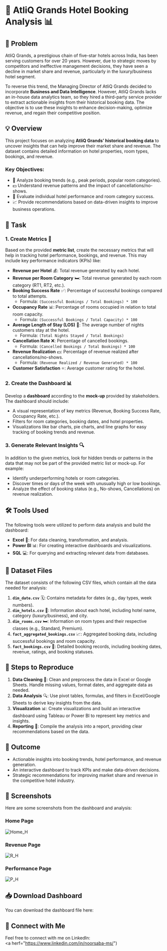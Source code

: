 # 🏨 **AtliQ Grands Hotel Booking Analysis** 📊

## 📌 **Problem**

AtliQ Grands, a prestigious chain of five-star hotels across India, has been serving customers for over 20 years. However, due to strategic moves by competitors and ineffective management decisions, they have seen a decline in market share and revenue, particularly in the luxury/business hotel segment.

To reverse this trend, the Managing Director of AtliQ Grands decided to incorporate **Business and Data Intelligence**. However, AtliQ Grands lacks an in-house data analytics team, so they hired a third-party service provider  to extract actionable insights from their historical booking data. The objective is to use these insights to enhance decision-making, optimize revenue, and regain their competitive position.

## 💡 **Overview**

This project focuses on analyzing **AtliQ Grands’ historical booking data** to uncover insights that can help improve their market share and revenue. The dataset contains detailed information on hotel properties, room types, bookings, and revenue.

### **Key Objectives:**
- 📅 Analyze booking trends (e.g., peak periods, popular room categories).
- 💵 Understand revenue patterns and the impact of cancellations/no-shows.
- 🏨 Evaluate individual hotel performance and room category success.
- 📈 Provide recommendations based on data-driven insights to improve business operations.

## 🔨 **Task**

### 1. **Create Metrics** 📏
Based on the provided **metric list**, create the necessary metrics that will help in tracking hotel performance, bookings, and revenue. This may include key performance indicators (KPIs) like:

- **Revenue per Hotel** 💰: Total revenue generated by each hotel.
- **Revenue per Room Category** 🛏: Total revenue generated by each room category (RT1, RT2, etc.).
- **Booking Success Rate** ✅: Percentage of successful bookings compared to total attempts.
  - Formula: `(Successful Bookings / Total Bookings) * 100`
- **Occupancy Rate** 📊: Percentage of rooms occupied in relation to total room capacity.
  - Formula: `(Successful Bookings / Total Capacity) * 100`
- **Average Length of Stay (LOS)** 🏨: The average number of nights customers stay at the hotel.
  - Formula: `(Total Nights Stayed / Total Bookings)`
- **Cancellation Rate** ❌: Percentage of cancelled bookings.
  - Formula: `(Cancelled Bookings / Total Bookings) * 100`
- **Revenue Realization** 💵: Percentage of revenue realized after cancellations/no-shows.
  - Formula: `(Revenue Realized / Revenue Generated) * 100`
- **Customer Satisfaction** ⭐: Average customer rating for the hotel.

### 2. **Create the Dashboard** 📊
Develop a **dashboard** according to the **mock-up** provided by stakeholders. The dashboard should include:
- A visual representation of key metrics (Revenue, Booking Success Rate, Occupancy Rate, etc.).
- Filters for room categories, booking dates, and hotel properties.
- Visualizations like bar charts, pie charts, and line graphs for easy tracking of booking trends and revenue.

### 3. **Generate Relevant Insights** 🔍
In addition to the given metrics, look for hidden trends or patterns in the data that may not be part of the provided metric list or mock-up. For example:
- Identify underperforming hotels or room categories.
- Discover times or days of the week with unusually high or low bookings.
- Analyze the effect of booking status (e.g., No-shows, Cancellations) on revenue realization.

## 🛠 **Tools Used**

The following tools were utilized to perform data analysis and build the dashboard:

- **Excel** 🧮: For data cleaning, transformation, and analysis.
- **Power BI** 📊: For creating interactive dashboards and visualizations.
- **SQL** 💻: For querying and extracting relevant data from databases.

## 📁 **Dataset Files**

The dataset consists of the following CSV files, which contain all the data needed for analysis:

1. **`dim_date.csv`** 🗓: Contains metadata for dates (e.g., day types, week numbers).
2. **`dim_hotels.csv`** 🏨: Information about each hotel, including hotel name, category (luxury/business), and city.
3. **`dim_rooms.csv`** 🛏: Information on room types and their respective classes (e.g., Standard, Premium).
4. **`fact_aggregated_bookings.csv`** 📈: Aggregated booking data, including successful bookings and room capacity.
5. **`fact_bookings.csv`** 📅: Detailed booking records, including booking dates, revenue, ratings, and booking statuses.

## 📝 **Steps to Reproduce**

1. **Data Cleaning** 🧹: Clean and preprocess the data in Excel or Google Sheets. Handle missing values, format dates, and aggregate data as needed.
2. **Data Analysis** 🔍: Use pivot tables, formulas, and filters in Excel/Google Sheets to derive key insights from the data.
3. **Visualization** 📊: Create visualizations and build an interactive dashboard using Tableau or Power BI to represent key metrics and insights.
4. **Reporting** 📄: Compile the analysis into a report, providing clear recommendations based on the data.

## 🚀 **Outcome**

- Actionable insights into booking trends, hotel performance, and revenue generation.
- An interactive dashboard to track KPIs and make data-driven decisions.
- Strategic recommendations for improving market share and revenue in the competitive hotel industry.

## 📸 **Screenshots**

Here are some screenshots from the dashboard and analysis:

### Home Page
![Home_H](https://github.com/user-attachments/assets/1d194d7a-a9dd-496e-ae15-3f64f4ba99d8)

### Revenue Page
![R_H](https://github.com/user-attachments/assets/606b6127-9de9-420f-9971-6649635fe32a)

### Performance Page
![P_H](https://github.com/user-attachments/assets/9bd9d9a1-38d6-476c-9160-58e9018f1ba8)

## 📥 **Download Dashboard**

You can download the dashboard file here:  
<a herf="https://app.powerbi.com/view?r=eyJrIjoiY2U0Mzg3OTMtNGU1MC00Y2QyLTgwYzctMDg4N2ZiMmIyNDM4IiwidCI6ImM2ZTU0OWIzLTVmNDUtNDAzMi1hYWU5LWQ0MjQ0ZGM1YjJjNCJ9"></a>

## 🔗 **Connect with Me**

Feel free to connect with me on LinkedIn:  
<a herf="https://www.linkedin.com/in/noorsaba-ms/")
